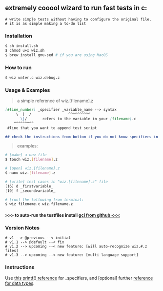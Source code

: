 ## extremely cooool wizard to run fast tests in c:

``` text
# write simple tests without having to configure the original file.
# it is as simple making a to-do list
```
### Installation
``` bash
$ sh install.sh
$ chmod u+x wiz.sh
$ brew install gnu-sed # if you are using MacOS
```

### How to run
``` bash
$ wiz water.c wiz.debug.z
```

### Usage & Examples

> a simple reference of wiz.[filename].z
```md
[#line_number] _specifier _variable_name --> syntax
     \  |  /                 ^^^^^^^^^^
       \|/       refers to the variable in your [filename].c
    ^^^^^^^^^
 #line that you want to append test script

## check the instructions from bottom if you do not know specifiers in c
```
> examples:
``` bash
# [make] a new file
$ touch wiz.[filename].z

# [open] wiz.[filename].z
$ nano wiz.[filename].z

# [write] test cases in "wiz.[filename].z" file
[16] d _firstvariable_ 
[19] f _secondvariable_

# [run] the following from terminal:
$ wiz filename.c wiz.filename.z
```
#### >>> to auto-run the testfiles install [gci from github <<<](https://github.com/windyskies/gci)


### Version Notes

``` text
# v1 --> @previous --< initial
# v1.1 --> @default --< fix
# v1.2 --> upcoming --< new feature: [will auto-recognize wiz.#.z files]
# v1.3 --> upcoming --< new feature: [multi language support]
```

### Instructions

Use [this printf() reference](https://www.tutorialspoint.com/c_standard_library/c_function_printf.htm) for _specifiers, and [optional] further [reference for data types](https://www.tutorialspoint.com/cprogramming/c_data_types.htm).
